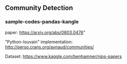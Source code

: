 ## Community Detection

### sample-codes-pandas-kangle

paper: https://arxiv.org/abs/0803.0476"

"Python-louvain" implementation: http://perso.crans.org/aynaud/communities/

Dataset: https://www.kaggle.com/benhamner/nips-papers
